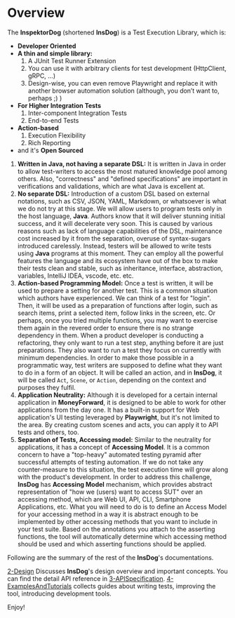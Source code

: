 # Overview

The **InspektorDog** (shortened **InsDog**) is a Test Execution Library, which is:

* **Developer Oriented**
* **A thin and simple library:**
  1. A JUnit Test Runner Extension
  2.  You can use it with arbitrary clients for test development (HttpClient, gRPC, …)
  3.  Design-wise, you can even remove Playwright and replace it with another browser automation solution (although, you don’t want to, perhaps ;) )
* **For Higher Integration Tests**
  1. Inter-component Integration Tests
  2.  End-to-end Tests
* **Action-based**
  1. Execution Flexibility
  2. Rich Reporting
*  and it's **Open Sourced**



1. **Written in Java, not having a separate DSL:**
   It is written in Java in order to allow test-writers to access the most matured knowledge pool among others.
   Also, "correctness" and "defined specifications" are important in verifications and validations, which are what Java is excellent at.
2. **No separate DSL:**
   Introduction of a custom DSL based on external notations, such as CSV, JSON, YAML, Markdown, or whatsoever is what we do not try at this stage.
   We will allow users to program tests only in the host language, **Java**.
   Authors know that it will deliver stunning initial success, and it will decelerate very soon.
   This is caused by various reasons such as lack of language capabilities of the DSL, maintenance cost increased by it from the separation, overuse of syntax-sugars introduced carelessly.
Instead, testers will be allowed to write tests using **Java** programs at this moment.
They can employ all the powerful features the language and its ecosystem have out of the box to make their tests clean and stable, such as inheritance, interface, abstraction, variables, IntelliJ IDEA, vscode, etc. etc. 
3. **Action-based Programming Model:**
Once a test is written, it will be used to prepare a setting for another test.
This is a common situation which authors have experienced.
We can think of a test for "login".
Then, it will be used as a preparation of functions after login, such as search items, print a selected item, follow links in the screen, etc.
Or perhaps, once you tried multiple functions, you may want to exercise them again in the revered order to ensure there is no strange dependency in them.
When a product developer is conducting a refactoring, they only want to run a test step, anything before it are just preparations.
They also want to run a test they focus on currently with minimum dependencies.
In order to make those possible in a programmatic way, test writers are supposed to define what they want to do in a form of an object.
It will be called an action, and in **InsDog**, it will be called `Act`, `Scene`, or `Action`, depending on the context and purposes they fulfil.
4. **Application Neutrality:**
Although it is developed for a certain internal application in **MoneyForward**, it is designed to be able to work for other applications from the day one.
It has a built-in support for Web application's UI testing leveraged by **Playwright**, but it's not limited to the area.
By creating custom scenes and acts, you can apply it to API tests and others, too.
5. **Separation of Tests, Accessing model:**
Similar to the neutrality for applications, it has a concept of **Accessing Model**.
It is a common concern to have a "top-heavy" automated testing pyramid after successful attempts of testing automation.
If we do not take any counter-measure to this situation, the test execution time will grow along with the product's development.
In order to address this challenge, **InsDog** has **Accessing Model** mechanism, which provides abstract representation of "how we (users) want to access SUT" over an accessing method, which are Web UI, API, CLI, Smartphone Applications, etc.
What you will need to do is to define an Access Model for your accessing method in a way it is abstract enough to be implemented by other accessing methods that you want to include in your test suite.
Based on the annotations you attach to the asserting functions, the tool will automatically determine which accessing method should be used and which asserting functions should be applied.

Following are the summary of the rest of the **InsDog**'s documentations.

[2-Design](../2-Design/index.md) Discusses **InsDog**'s design overview and important concepts.
You can find the detail API reference in [3-APISpecification](../3-APISpecification/index.md).
[4-ExamplesAndTutorials](../3-ExamplesAndTutorials/index.md) collects guides about writing tests, improving the tool, introducing development tools. 

Enjoy!

